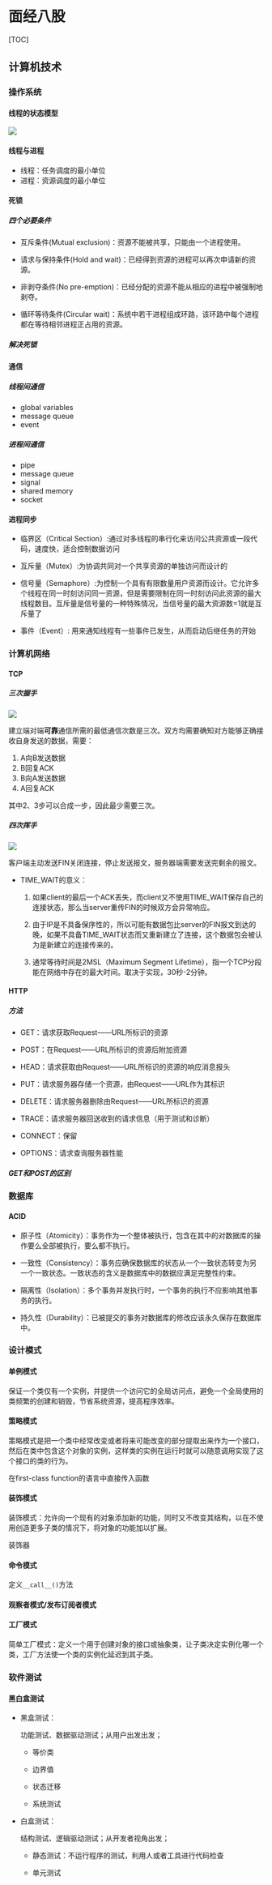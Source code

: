 # 面经八股

[TOC]

## 计算机技术

### 操作系统

#### 线程的状态模型

![](eight_part_essays/thread_states.png)

#### 线程与进程

- 线程：任务调度的最小单位
- 进程：资源调度的最小单位

#### 死锁

##### 四个必要条件

- 互斥条件(Mutual exclusion)：资源不能被共享，只能由一个进程使用。

- 请求与保持条件(Hold and wait)：已经得到资源的进程可以再次申请新的资源。

- 非剥夺条件(No pre-emption)：已经分配的资源不能从相应的进程中被强制地剥夺。

- 循环等待条件(Circular wait)：系统中若干进程组成环路，该环路中每个进程都在等待相邻进程正占用的资源。

##### 解决死锁

#### 通信

##### 线程间通信

- global variables
- message queue
- event

##### 进程间通信

- pipe
- message queue
- signal
- shared memory
- socket

#### 进程同步

- 临界区（Critical Section）:通过对多线程的串行化来访问公共资源或一段代码，速度快，适合控制数据访问

- 互斥量（Mutex）:为协调共同对一个共享资源的单独访问而设计的

- 信号量（Semaphore）:为控制一个具有有限数量用户资源而设计。它允许多个线程在同一时刻访问同一资源，但是需要限制在同一时刻访问此资源的最大线程数目。互斥量是信号量的一种特殊情况，当信号量的最大资源数=1就是互斥量了

- 事件（Event）: 用来通知线程有一些事件已发生，从而启动后继任务的开始

### 计算机网络

#### TCP

##### 三次握手

![](eight_part_essays/tcp_connect.png)

建立端对端**可靠**通信所需的最低通信次数是三次。双方均需要确知对方能够正确接收自身发送的数据，需要：

1. A向B发送数据
2. B回复ACK
3. B向A发送数据
4. A回复ACK

其中2、3步可以合成一步，因此最少需要三次。

##### 四次挥手

![](eight_part_essays/tcp_disconnect.png)

客户端主动发送FIN关闭连接，停止发送报文，服务器端需要发送完剩余的报文。

- TIME_WAIT的意义：

    1. 如果client的最后一个ACK丢失，而client又不使用TIME_WAIT保存自己的连接状态，那么当server重传FIN的时候双方会异常响应。

    2. 由于IP是不具备保序性的，所以可能有数据包比server的FIN报文到达的晚，如果不具备TIME_WAIT状态而又重新建立了连接，这个数据包会被认为是新建立的连接传来的。

    3. 通常等待时间是2MSL（Maximum Segment Lifetime），指一个TCP分段能在网络中存在的最大时间。取决于实现，30秒-2分钟。

#### HTTP

##### 方法

- GET：请求获取Request——URL所标识的资源

- POST：在Request——URL所标识的资源后附加资源

- HEAD：请求获取由Request——URL所标识的资源的响应消息报头

- PUT：请求服务器存储一个资源，由Request——URL作为其标识

- DELETE：请求服务器删除由Request——URL所标识的资源

- TRACE：请求服务器回送收到的请求信息（用于测试和诊断）

- CONNECT：保留

- OPTIONS：请求查询服务器性能

##### GET和POST的区别

### 数据库

#### ACID

- 原子性（Atomicity）：事务作为一个整体被执行，包含在其中的对数据库的操作要么全部被执行，要么都不执行。

- 一致性（Consistency）：事务应确保数据库的状态从一个一致状态转变为另一个一致状态。一致状态的含义是数据库中的数据应满足完整性约束。

- 隔离性（Isolation）：多个事务并发执行时，一个事务的执行不应影响其他事务的执行。

- 持久性（Durability）：已被提交的事务对数据库的修改应该永久保存在数据库中。

### 设计模式

#### 单例模式

保证一个类仅有一个实例，并提供一个访问它的全局访问点，避免一个全局使用的类频繁的创建和销毁，节省系统资源，提高程序效率。

#### 策略模式

策略模式是把一个类中经常改变或者将来可能改变的部分提取出来作为一个接口，然后在类中包含这个对象的实例，这样类的实例在运行时就可以随意调用实现了这个接口的类的行为。

在first-class function的语言中直接传入函数

#### 装饰模式

装饰模式：允许向一个现有的对象添加新的功能，同时又不改变其结构，以在不使用创造更多子类的情况下，将对象的功能加以扩展。

装饰器

#### 命令模式

定义`__call__()`方法


#### 观察者模式/发布订阅者模式


#### 工厂模式

简单工厂模式：定义一个用于创建对象的接口或抽象类，让子类决定实例化哪一个类，工厂方法使一个类的实例化延迟到其子类。

### 软件测试

#### 黑白盒测试

- 黑盒测试：

    功能测试、数据驱动测试；从用户出发出发；

    - 等价类

    - 边界值

    - 状态迁移

    - 系统测试


- 白盒测试：

    结构测试、逻辑驱动测试；从开发者视角出发；

    - 静态测试：不运行程序的测试，利用人或者工具进行代码检查

    - 单元测试
